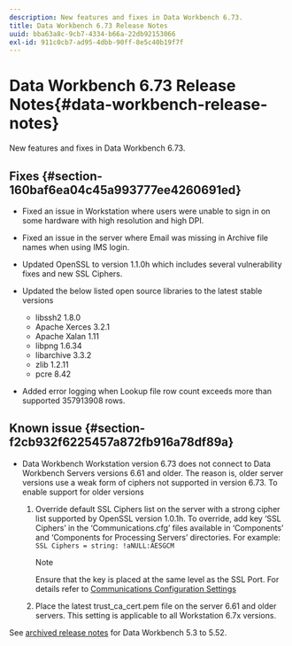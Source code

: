 ```yaml
---
description: New features and fixes in Data Workbench 6.73.
title: Data Workbench 6.73 Release Notes
uuid: bba63a8c-9cb7-4334-b66a-22db92153066
exl-id: 911c0cb7-ad95-4dbb-90ff-8e5c40b19f7f
---
```

# Data Workbench 6.73 Release Notes{#data-workbench-release-notes}

New features and fixes in Data Workbench 6.73.

## Fixes {#section-160baf6ea04c45a993777ee4260691ed}

* Fixed an issue in Workstation where users were unable to sign in on some hardware with high resolution and high DPI. 
* Fixed an issue in the server where Email was missing in Archive file names when using IMS login. 
* Updated OpenSSL to version 1.1.0h which includes several vulnerability fixes and new SSL Ciphers. 
* Updated the below listed open source libraries to the latest stable versions

    * libssh2 1.8.0 
    * Apache Xerces 3.2.1 
    * Apache Xalan 1.11 
    * libpng 1.6.34 
    * libarchive 3.3.2 
    * zlib 1.2.11 
    * pcre 8.42

* Added error logging when Lookup file row count exceeds more than supported 357913908 rows.

## Known issue {#section-f2cb932f6225457a872fb916a78df89a}

* Data Workbench Workstation version 6.73 does not connect to Data Workbench Servers versions 6.61 and older. The reason is, older server versions use a weak form of ciphers not supported in version 6.73. To enable support for older versions

    1. Override default SSL Ciphers list on the server with a strong cipher list supported by OpenSSL version 1.0.1h. To override, add key ‘SSL Ciphers’ in the ‘Communications.cfg’ files available in ‘Components’ and ‘Components for Processing Servers’ directories. For example: `SSL Ciphers = string: !aNULL:AESGCM`     
    
       >[!NOTE]
       >
       >Ensure that the key is placed at the same level as the SSL Port. For details refer to [Communications Configuration Settings](https://experienceleague.adobe.com/docs/data-workbench/using/server-admin-install/config-settings/c-comm-cfg-stgs.html)

    1. Place the latest trust_ca_cert.pem file on the server 6.61 and older servers. This setting is applicable to all Workstation 6.7x versions.

See [archived release notes](https://experienceleague.adobe.com/docs/data-workbench/using/release-notes/release-notes.html) for Data Workbench 5.3 to 5.52.
